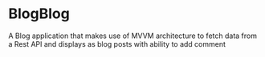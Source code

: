 # BlogBlog
A Blog application that makes use of MVVM architecture to fetch data from a Rest API and displays as blog posts with ability to add comment
